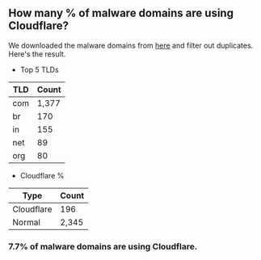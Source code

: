 ## How many % of malware domains are using Cloudflare?


We downloaded the malware domains from [here](https://urlhaus.abuse.ch) and filter out duplicates.
Here's the result.


[//]: # (start replacement)


- Top 5 TLDs

| TLD | Count |
| --- | --- |
| com | 1,377 |
| br | 170 |
| in | 155 |
| net | 89 |
| org | 80 |


- Cloudflare %

| Type | Count |
| --- | --- |
| Cloudflare | 196 |
| Normal | 2,345 |


### 7.7% of malware domains are using Cloudflare.